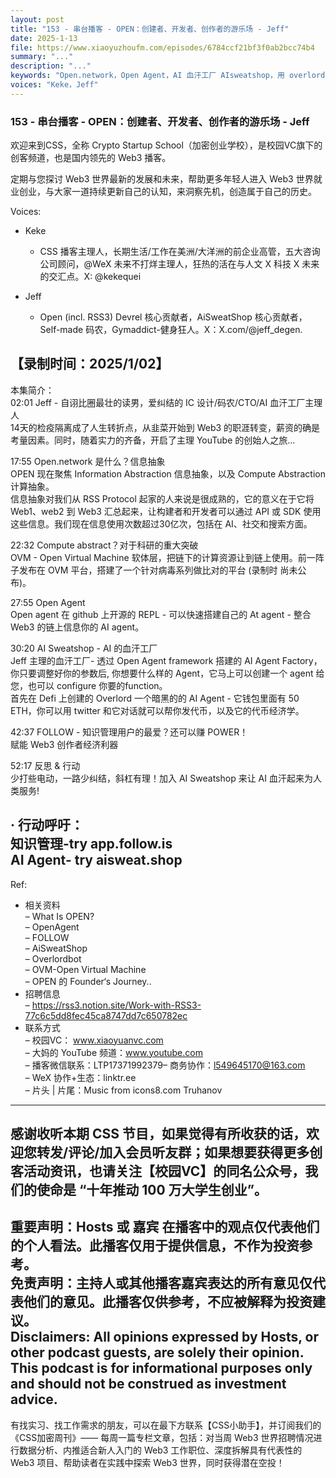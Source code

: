 ```yaml
---
layout: post
title: "153 - 串台播客 - OPEN：创建者、开发者、创作者的游乐场 - Jeff"
date: 2025-1-13
file: https://www.xiaoyuzhoufm.com/episodes/6784ccf21bf3f0ab2bcc74b4
summary: "..."
description: "..."
keywords: "Open.network，Open Agent，AI 血汗工厂 AIsweatshop，用 overlord bot 发射你的项目，FOLLOW-Web1 到 Web3 的知识管理利器。"
voices: "Keke，Jeff"
---
```


### 153 - 串台播客 - OPEN：创建者、开发者、创作者的游乐场 - Jeff

欢迎来到CSS，全称 Crypto Startup School（加密创业学校），是校园VC旗下的创客频道，也是国内领先的 Web3 播客。  

定期与您探讨 Web3 世界最新的发展和未来，帮助更多年轻人进入 Web3 世界就业创业，与大家一道持续更新自己的认知，来洞察先机，创造属于自己的历史。  

Voices:

- Keke
  + CSS 播客主理人，长期生活/工作在美洲/大洋洲的前企业高管，五大咨询公司顾问，@WeX 未来不打烊主理人，狂热的活在与人文 X 科技 X 未来的交汇点。X: @kekequei

- Jeff
  + Open (incl. RSS3) Devrel 核心贡献者，AiSweatShop 核心贡献者，Self-made 码农，Gymaddict-健身狂人。X：X.com/@jeff_degen.

【录制时间：2025/1/02】
---------------------------------------------------  
本集简介：  
02:01 Jeff - 自诩比圈最壮的读男，爱纠结的 IC 设计/码农/CTO/AI 血汗工厂主理人  
14天的检疫隔离成了人生转折点，从韭菜开始到 Web3 的职涯转变，薪资的确是考量因素。同时，随着实力的齐备，开启了主理 YouTube 的创始人之旅... 

17:55 Open.network 是什么？信息抽象  
OPEN 现在聚焦 Information Abstraction 信息抽象，以及 Compute Abstraction 计算抽象。  
信息抽象对我们从 RSS Protocol 起家的人来说是很成熟的，它的意义在于它将 Web1、web2 到 Web3 汇总起来，让构建者和开发者可以通过 API 或 SDK 使用这些信息。我们现在信息使用次数超过30亿次，包括在 AI、社交和搜索方面。  

22:32 Compute abstract？对于科研的重大突破  
OVM - Open Virtual Machine 软体层，把链下的计算资源让到链上使用。前一阵子发布在 OVM 平台，搭建了一个针对病毒系列做比对的平台 (录制时 尚未公布)。  

27:55 Open Agent  
Open agent 在 github 上开源的 REPL - 可以快速搭建自己的 At agent - 整合 Web3 的链上信息你的 AI agent。  

30:20 AI Sweatshop - AI 的血汗工厂  
Jeff 主理的血汗工厂- 透过 Open Agent framework 搭建的 AI Agent Factory，你只要调整好你的参数后, 你想要什么样的 Agent，它马上可以创建一个 agent 给您，也可以 configure 你要的function。  
首先在 Defi 上创建的 Overlord 一个暗黑的的 AI Agent - 它钱包里面有 50 ETH，你可以用 twitter  和它对话就可以帮你发代币，以及它的代币经济学。  

42:37 FOLLOW - 知识管理用户的最爱？还可以赚 POWER！  
赋能 Web3 创作者经济利器   

52:17 反思 & 行动  
少打些电动，一路少纠结，斜杠有理！加入 AI Sweatshop 来让 AI 血汗起来为人类服务!  

· 行动呼吁：  
知识管理-try app.follow.is  
AI Agent- try aisweat.shop  
---------------------------------------------------    
Ref:
   + 相关资料  
– What Is OPEN?  
– OpenAgent  
– FOLLOW  
– AiSweatShop  
– Overlordbot  
– OVM-Open Virtual Machine  
– OPEN 的 Founder‘s Journey..  
   + 招聘信息  
– https://rss3.notion.site/Work-with-RSS3-77c6c5dd8fec45ca8747dd7c650782ec  
   + 联系方式  
– 校园VC： www.xiaoyuanvc.com  
– 大妈的 YouTube 频道：www.youtube.com  
– 播客微信联系：LTP17371992379– 商务协作：l549645170@163.com  
– WeX 协作+生态：linktr.ee  
– 片头 | 片尾：Music from icons8.com Truhanov  
---------------------------------------------------  
感谢收听本期 CSS 节目，如果觉得有所收获的话，欢迎您转发/评论/加入会员听友群；如果想要获得更多创客活动资讯，也请关注【校园VC】的同名公众号，我们的使命是 “十年推动 100 万大学生创业”。  
---------------------------------------------------  
重要声明：Hosts 或 嘉宾 在播客中的观点仅代表他们的个人看法。此播客仅用于提供信息，不作为投资参考。   
免责声明：主持人或其他播客嘉宾表达的所有意见仅代表他们的意见。此播客仅供参考，不应被解释为投资建议。  
Disclaimers: All opinions expressed by Hosts, or other podcast guests, are solely their opinion. This podcast is for informational purposes only and should not be construed as investment advice.  
---------------------------------------------------  
有找实习、找工作需求的朋友，可以在最下方联系【CSS小助手】，并订阅我们的《CSS加密周刊》—— 每周一篇专栏文章，包括：对当周 Web3 世界招聘情况进行数据分析、内推适合新人入门的 Web3 工作职位、深度拆解具有代表性的 Web3 项目、帮助读者在实践中探索 Web3 世界，同时获得潜在空投！

